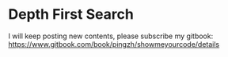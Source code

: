 # Depth First Search

I will keep posting new contents, please subscribe my gitbook: https://www.gitbook.com/book/pingzh/showmeyourcode/details

